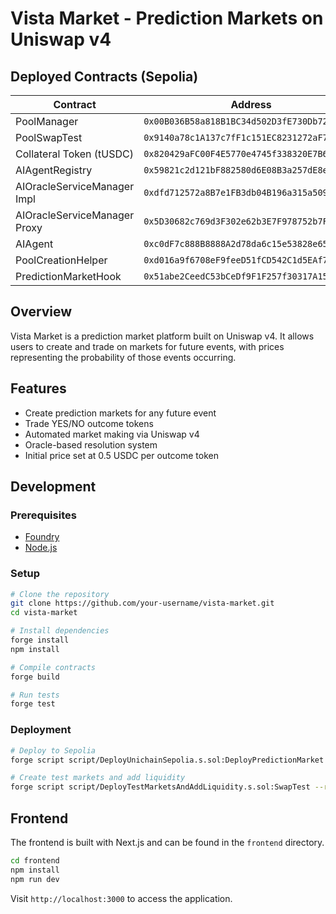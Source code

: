 # Vista Market - Prediction Markets on Uniswap v4

## Deployed Contracts (Sepolia)

| Contract                   | Address                                      |
|----------------------------|----------------------------------------------|
| PoolManager                | `0x00B036B58a818B1BC34d502D3fE730Db729e62AC` |
| PoolSwapTest               | `0x9140a78c1A137c7fF1c151EC8231272aF78a99A4` |
| Collateral Token (tUSDC)   | `0x820429aFC00F4E5770e4745f338320E7B626b5bc` |
| AIAgentRegistry            | `0x59821c2d121bF882580d6E08B3a257dE8e50782B` |
| AIOracleServiceManager Impl| `0xdfd712572a8B7e1FB3db04B196a315a5098d5d06` |
| AIOracleServiceManager Proxy| `0x5D30682c769d3F302e62b3E7F978752b7FD3b177` |
| AIAgent                    | `0xc0dF7c888B8888A2d78da6c15e53828e65B3B7f4` |
| PoolCreationHelper         | `0xd016a9f6708eF9feeD51fCD542C1d5EAf73e3eEF` |
| PredictionMarketHook       | `0x51abe2CeedC53bCeDf9F1F257f30317A15124880` |

## Overview

Vista Market is a prediction market platform built on Uniswap v4. It allows users to create and trade on markets for future events, with prices representing the probability of those events occurring.

## Features

- Create prediction markets for any future event
- Trade YES/NO outcome tokens
- Automated market making via Uniswap v4
- Oracle-based resolution system
- Initial price set at 0.5 USDC per outcome token

## Development

### Prerequisites

- [Foundry](https://book.getfoundry.sh/getting-started/installation)
- [Node.js](https://nodejs.org/en/download/)

### Setup

```bash
# Clone the repository
git clone https://github.com/your-username/vista-market.git
cd vista-market

# Install dependencies
forge install
npm install

# Compile contracts
forge build

# Run tests
forge test
```

### Deployment

```bash
# Deploy to Sepolia
forge script script/DeployUnichainSepolia.s.sol:DeployPredictionMarket --rpc-url sepolia --broadcast -vvvv

# Create test markets and add liquidity
forge script script/DeployTestMarketsAndAddLiquidity.s.sol:SwapTest --rpc-url sepolia --broadcast -vvvv
```

## Frontend

The frontend is built with Next.js and can be found in the `frontend` directory.

```bash
cd frontend
npm install
npm run dev
```

Visit `http://localhost:3000` to access the application.